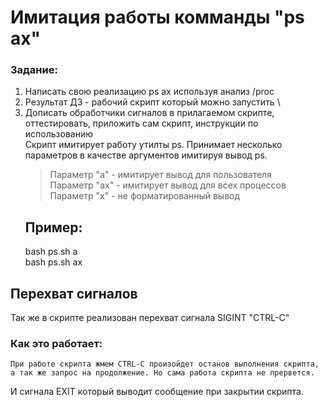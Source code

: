 
# Имитация работы комманды "ps ax"
### Задание:
  1. Написать свою реализацию ps ax используя анализ /proc
  2. Результат ДЗ - рабочий скрипт который можно запустить \
  3. Дописать обработчики сигналов в прилагаемом скрипте, оттестировать, приложить сам скрипт, инструкции по использованию \
Скрипт имитирует работу утилты ps. Принимает несколько параметров в качестве аргументов имитируя вывод ps.
     > Параметр "a" - имитирует вывод для пользователя \
     > Параметр "ax" - имитирует вывод для всех процессов \
     > Параметр "x" - не форматированный вывод
     ## Пример:
     bash ps.sh a \
     bash ps.sh ax
## Перехват сигналов
Так же в скрипте реализован перехват сигнала SIGINT "CTRL-C"
### Как это работает:
    При работе скрипта жмем CTRL-C произойдет останов выполнения скрипта, а так же запрос на продолжение. Но сама работа скрипта не прервется.
И сигнала EXIT который выводит сообщение при закрытии скрипта.
